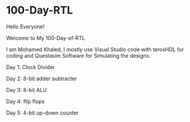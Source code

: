 # 100-Day-RTL
Hello Everyone!

Welcome to My 100-Day-of-RTL

I am Mohamed Khaled, I mostly use Visual Studio code with terosHDL for coding and Questasim Software for Simulating the designs.

Day 1: Clock Divider

Day 2: 8-bit adder subtracter

Day 3: 8-bit ALU

Day 4: flip flops

Day 5: 4-bit up-down counter
